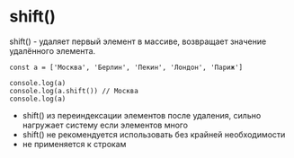 # shift()
shift() - удаляет первый элемент в массиве, возвращает значение удалённого элемента.

    const a = ['Москва', 'Берлин', 'Пекин', 'Лондон', 'Париж']

    console.log(a)
    console.log(a.shift()) // Москва
    console.log(a)

- shift() из переиндексации элементов после удаления, сильно нагружает систему если элементов много
- shift() не рекомендуется использовать без крайней необходимости
- не применяется к строкам
